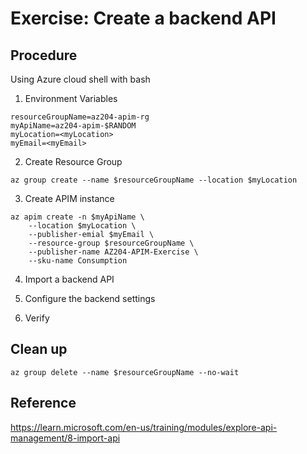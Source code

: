 # Exercise: Create a backend API

## Procedure

Using Azure cloud shell with bash

1. Environment Variables

```
resourceGroupName=az204-apim-rg
myApiName=az204-apim-$RANDOM
myLocation=<myLocation>
myEmail=<myEmail>
```

2. Create Resource Group

```
az group create --name $resourceGroupName --location $myLocation
```

3. Create APIM instance

```
az apim create -n $myApiName \
    --location $myLocation \
    --publisher-emial $myEmail \
    --resource-group $resourceGroupName \
    --publisher-name AZ204-APIM-Exercise \
    --sku-name Consumption
```

4. Import a backend API

5. Configure the backend settings

6. Verify

## Clean up

```
az group delete --name $resourceGroupName --no-wait
```


## Reference
https://learn.microsoft.com/en-us/training/modules/explore-api-management/8-import-api